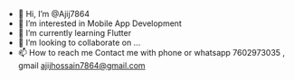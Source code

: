 - 👋 Hi, I’m @Ajij7864
- 👀 I’m interested in Mobile App Development
- 🌱 I’m currently learning Flutter 
- 💞️ I’m looking to collaborate on ...
- 📫 How to reach me Contact me with phone or whatsapp 7602973035 , gmail ajijhossain7864@gmail.com

<!---
Ajij7864/Ajij7864 is a ✨ special ✨ repository because its `README.md` (this file) appears on your GitHub profile.
You can click the Preview link to take a look at your changes.
--->
